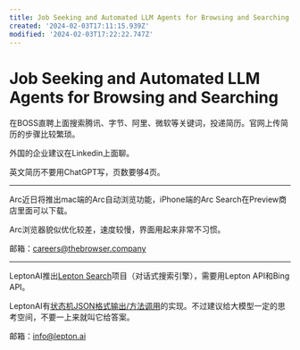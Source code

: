 ```yaml
---
title: Job Seeking and Automated LLM Agents for Browsing and Searching
created: '2024-02-03T17:11:15.939Z'
modified: '2024-02-03T17:22:22.747Z'
---
```


# Job Seeking and Automated LLM Agents for Browsing and Searching

在BOSS直聘上面搜索腾讯、字节、阿里、微软等关键词，投递简历。官网上传简历的步骤比较繁琐。

外国的企业建议在Linkedin上面聊。

英文简历不要用ChatGPT写，页数要够4页。

---

Arc近日将推出mac端的Arc自动浏览功能，iPhone端的Arc Search在Preview商店里面可以下载。

Arc浏览器貌似优化较差，速度较慢，界面用起来非常不习惯。

邮箱：careers@thebrowser.company

---

LeptonAI推出[Lepton Search](https://github.com/leptonai/search_with_lepton)项目（对话式搜索引擎），需要用Lepton API和Bing API。

LeptonAI有[状态机JSON格式输出/方法调用](https://www.lepton.ai/blog/structural-decoding-function-calling-for-all-open-llms)的实现。不过建议给大模型一定的思考空间，不要一上来就叫它给答案。

邮箱：info@lepton.ai
